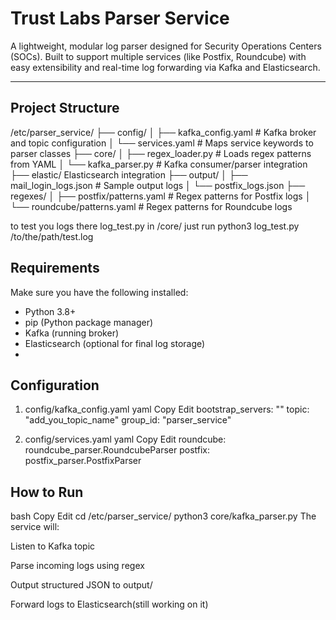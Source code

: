 #  Trust Labs Parser Service

A lightweight, modular log parser designed for Security Operations Centers (SOCs). Built to support 
multiple services (like Postfix, Roundcube) with easy extensibility and real-time log forwarding via Kafka and Elasticsearch.

---

##  Project Structure

/etc/parser_service/
├── config/
│ ├── kafka_config.yaml # Kafka broker and topic configuration
│ └── services.yaml # Maps service keywords to parser classes
├── core/
│ ├── regex_loader.py # Loads regex patterns from YAML
│ └── kafka_parser.py # Kafka consumer/parser integration
├── elastic/  Elasticsearch integration
├── output/
│ ├── mail_login_logs.json # Sample output logs
│ └── postfix_logs.json
├── regexes/
│ ├── postfix/patterns.yaml # Regex patterns for Postfix logs
│ └── roundcube/patterns.yaml # Regex patterns for Roundcube logs


to test you logs there  log_test.py in /core/
just run python3 log_test.py /to/the/path/test.log

##  Requirements

Make sure you have the following installed:
- Python 3.8+
- pip (Python package manager)
- Kafka (running broker)
- Elasticsearch (optional for final log storage)
- 
## Configuration

1. config/kafka_config.yaml
yaml
Copy
Edit
bootstrap_servers: "<KAFKAIP>"
topic: "add_you_topic_name"
group_id: "parser_service"

2. config/services.yaml
yaml
Copy
Edit
roundcube: roundcube_parser.RoundcubeParser
postfix: postfix_parser.PostfixParser


## How to Run
bash
Copy
Edit
cd /etc/parser_service/
python3 core/kafka_parser.py
The service will:

Listen to Kafka topic

Parse incoming logs using regex

Output structured JSON to output/

Forward logs to Elasticsearch(still working on it)
